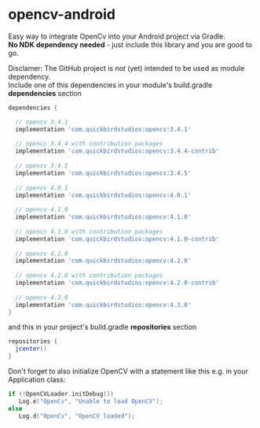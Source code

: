 # opencv-android
Easy way to integrate OpenCv into your Android project via Gradle.  
**No NDK dependency needed** - just include this library and you are good to go.  
  
Disclamer: 
The GitHub project is *not* (yet) intended to be used as module dependency.  
Include one of this dependencies in your module's build.gradle **dependencies** section

```groovy
dependencies {

  // opencv 3.4.1
  implementation 'com.quickbirdstudios:opencv:3.4.1'
  
  // opencv 3.4.4 with contribution packages
  implementation 'com.quickbirdstudios:opencv:3.4.4-contrib'
  
  // opencv 3.4.5
  implementation 'com.quickbirdstudios:opencv:3.4.5'
 
  // opencv 4.0.1
  implementation 'com.quickbirdstudios:opencv:4.0.1'
  
  // opencv 4.1.0
  implementation 'com.quickbirdstudios:opencv:4.1.0'
  
  // opencv 4.1.0 with contribution packages
  implementation 'com.quickbirdstudios:opencv:4.1.0-contrib'
  
  // opencv 4.2.0
  implementation 'com.quickbirdstudios:opencv:4.2.0'
  
  // opencv 4.2.0 with contribution packages
  implementation 'com.quickbirdstudios:opencv:4.2.0-contrib'
  
  // opencv 4.3.0
  implementation 'com.quickbirdstudios:opencv:4.3.0'
}
```

and this in your project's build.gradle **repositories** section
```groovy
repositories {
  jcenter()
}
```

Don't forget to also initialize OpenCV with a statement like this e.g. in your Application class:
```kotlin
if (!OpenCVLoader.initDebug())
   Log.e("OpenCv", "Unable to load OpenCV");
else
   Log.d("OpenCv", "OpenCV loaded");
```

